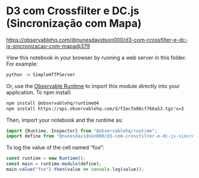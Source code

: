 # D3 com Crossfilter e DC.js (Sincronização com Mapa)

https://observablehq.com/@nunesdavidson000/d3-com-crossfilter-e-dc-js-sincronizacao-com-mapa@379

View this notebook in your browser by running a web server in this folder. For
example:

~~~sh
python -m SimpleHTTPServer
~~~

Or, use the [Observable Runtime](https://github.com/observablehq/runtime) to
import this module directly into your application. To npm install:

~~~sh
npm install @observablehq/runtime@4
npm install https://api.observablehq.com/d/f2ecfe86cf766a53.tgz?v=3
~~~

Then, import your notebook and the runtime as:

~~~js
import {Runtime, Inspector} from "@observablehq/runtime";
import define from "@nunesdavidson000/d3-com-crossfilter-e-dc-js-sincronizacao-com-mapa";
~~~

To log the value of the cell named “foo”:

~~~js
const runtime = new Runtime();
const main = runtime.module(define);
main.value("foo").then(value => console.log(value));
~~~
